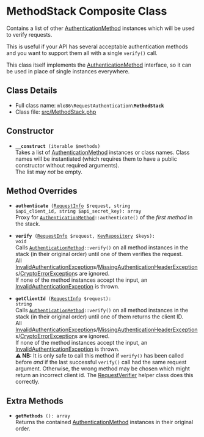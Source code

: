 # MethodStack Composite Class

Contains a list of other [AuthenticationMethod] instances
which will be used to verify requests.

This is useful if your API has several acceptable authentication methods
and you want to support them all with a single `verify()` call.

This class itself implements the [AuthenticationMethod] interface,
so it can be used in place of single instances everywhere.

[Exceptions]: Exceptions.md
[KeyRepository]: Class_KeyRepository.md
[AuthenticationMethod]: Class_AuthenticationMethod.md
[RequestAuthenticator]: Class_RequestAuthenticator.md
[RequestVerifier]: Class_RequestVerifier.md
[RequestInfo]: Class_RequestInfo.md


## Class Details

* Full class name: <code>mle86\\RequestAuthentication\\<b>MethodStack</b></code>
* Class file: [src/MethodStack.php](../src/MethodStack.php)


## Constructor

* <code><b>\_\_construct</b> (iterable $methods)</code>  
    Takes a list of [AuthenticationMethod] instances or class names.
    Class names will be instantiated (which requires them to have a
    public constructor without required arguments).  
    The list may _not_ be empty.


## Method Overrides

* <code><b>authenticate</b> ([RequestInfo] $request, string $api\_client\_id, string $api\_secret\_key): array</code>  
    Proxy for <code>[AuthenticationMethod]::authenticate()</code>
    of the _first method_ in the stack.

* <code><b>verify</b> ([RequestInfo] $request, [KeyRepository] $keys): void</code>  
    Calls <code>[AuthenticationMethod]::verify()</code>
    on all method instances in the stack (in their original order)
    until one of them verifies the request.  
    All [InvalidAuthenticationException][Exceptions]s/[MissingAuthenticationHeaderException][Exceptions]s/[CryptoErrorException][Exceptions]s
    are ignored.  
    If none of the method instances accept the input,
    an [InvalidAuthenticationException][Exceptions] is thrown.

* <code><b>getClientId</b> ([RequestInfo] $request): string</code>  
    Calls <code>[AuthenticationMethod]::verify()</code>
    on all method instances in the stack (in their original order)
    until one of them returns the client ID.  
    All [InvalidAuthenticationException][Exceptions]s/[MissingAuthenticationHeaderException][Exceptions]s/[CryptoErrorException][Exceptions]s
    are ignored.  
    If none of the method instances accept the input,
    an [InvalidAuthenticationException][Exceptions] is thrown.  
    **⚠ NB:**
    It is only safe to call this method if `verify()` has been called before _and_
    if the last successful `verify()` call had the same request argument.
    Otherwise, the wrong method may be chosen which might return an incorrect client id.
    The [RequestVerifier] helper class does this correctly.

## Extra Methods

* <code><b>getMethods</b> (): array</code>  
    Returns the contained [AuthenticationMethod] instances in their original order.
